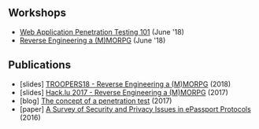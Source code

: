 Workshops
---------

* [Web Application Penetration Testing 101](#) (June '18)
* [Reverse Engineering a (M)MORPG](#) (June '18)


Publications
------------

* [slides] [TROOPERS18 - Reverse Engineering a (M)MORPG](https://github.com/beaujeant/PwnAdventure3/blob/master/Workshop/re-mmorpg-troopers18.pdf) (2018)
* [slides] [Hack.lu 2017 - Reverse Engineering a (M)MORPG](https://github.com/beaujeant/PwnAdventure3/blob/master/Workshop/re-mmorpg-hacklu17.pdf) (2017)
* [blog] [The concept of a penetration test](https://blog.keyidentity.com/2017/04/10/the-concept-of-a-penetration-test/) (2017)
* [paper] [A Survey of Security and Privacy Issues in ePassport Protocols](https://dl.acm.org/citation.cfm?doid=2825026) (2016)
